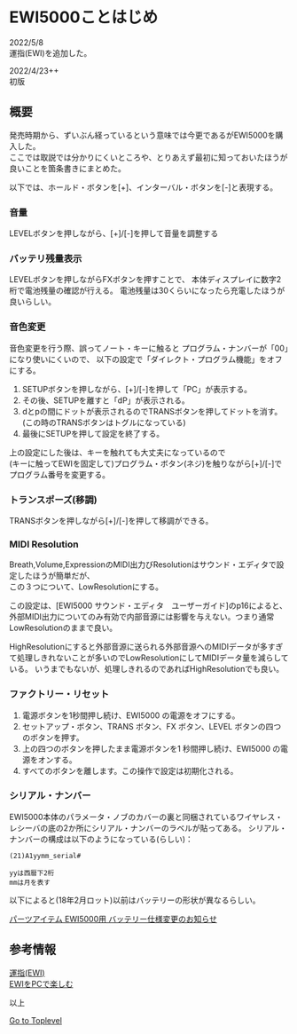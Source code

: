     
# EWI5000ことはじめ    
          
2022/5/8  
運指(EWI)を追加した。  

2022/4/23++      
初版    
  
## 概要    
発売時期から、ずいぶん経っているという意味では今更であるがEWI5000を購入した。  
ここでは取説では分かりにくいところや、とりあえず最初に知っておいたほうが良いことを箇条書きにまとめた。

以下では、ホールド・ボタンを[+]、インターバル・ボタンを[-]と表現する。

### 音量
LEVELボタンを押しながら、[+]/[-]を押して音量を調整する

### バッテリ残量表示
LEVELボタンを押しながらFXボタンを押すことで、
本体ディスプレイに数字2桁で電池残量の確認が行える。
電池残量は30くらいになったら充電したほうが良いらしい。

### 音色変更
音色変更を行う際、誤ってノート・キーに触ると
プログラム・ナンバーが「00」になり使いにくいので、
以下の設定で「ダイレクト・プログラム機能」をオフにする。

1. SETUPボタンを押しながら、[+]/[-]を押して「PC」が表示する。
1. その後、SETUPを離すと「dP」が表示される。
1. dとpの間にドットが表示されるのでTRANSボタンを押してドットを消す。(この時のTRANSボタンはトグルになっている)
1. 最後にSETUPを押して設定を終了する。

上の設定にした後は、キーを触れても大丈夫になっているので  
(キーに触ってEWIを固定して)プログラム・ボタン(ネジ)を触りながら[+]/[-]でプログラム番号を変更する。

### トランスポーズ(移調)
TRANSボタンを押しながら[+]/[-]を押して移調ができる。

### MIDI Resolution
Breath,Volume,ExpressionのMIDI出力びResolutionはサウンド・エディタで設定したほうが簡単だが、  
この３つについて、LowResolutionにする。

この設定は、[EWI5000 サウンド・エディタ　ユーザーガイド]のp16によると、外部MIDI出力についてのみ有効で内部音源には影響を与えない。つまり通常LowResolutionのままで良い。

HighResolutionにすると外部音源に送られる外部音源へのMIDIデータが多すぎて処理しきれないことが多いのでLowResolutionにしてMIDIデータ量を減らしている。
いうまでもないが、処理しきれるのであればHighResolutionでも良い。

### ファクトリー・リセット
1. 電源ボタンを1秒間押し続け、EWI5000 の電源をオフにする。
1. セットアップ・ボタン、TRANS ボタン、FX ボタン、LEVEL ボタンの四つのボタンを押す。
1. 上の四つのボタンを押したまま電源ボタンを1 秒間押し続け、EWI5000 の電源をオンする。
1. すべてのボタンを離します。この操作で設定は初期化される。


### シリアル・ナンバー
EWI5000本体のパラメータ・ノブのカバーの裏と同梱されているワイヤレス・レシーバの底の2か所にシリアル・ナンバーのラベルが貼ってある。
シリアル・ナンバーの構成は以下のようになっている(らしい)：

```
(21)A1yymm_serial#

yyは西暦下2桁
mmは月を表す
```

以下によると(18年2月ロット)以前はバッテリーの形状が異なるらしい。

[パーツアイテム EWI5000用 バッテリー仕様変更のお知らせ](http://ewi.akai-pro.jp/ewi5000/data/battery_spec_change.php)  

## 参考情報                                                          
[運指(EWI)](https://w.atwiki.jp/windsynth/pages/18.html)  
[EWIをPCで楽しむ](http://ewi.akai-pro.jp/ewi-with-pc/)  


以上

[Go to Toplevel](https://xshigee.github.io/web0/)  

